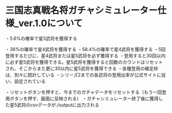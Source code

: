 # 三国志真戦名将ガチャシミュレーター仕様_ver.1.0について

・5.6%の確率で星5武将を獲得する

・36%の確率で星4武将を獲得する
・58.4%の確率で星4武将を獲得する
・5回登用するたびに、星4武将または星5武将を必ず獲得する
・登用すると30回以内に必ず星5武将を獲得できる。星5武将を獲得すると回数のカウントはリセットされ、そこからまた更に30以内に星5武将を獲得できる
・各種登用の確定枠は、別々に統計している
・シリーズ2までの各武将の登用出率が公式サイトに従い、設定されている

・リセットボタンを押すと、今までのガチャデータをリセットする（もう一回登用ボタンを押す、画面に反映される）
・ガチャシミュレーター終了後に獲得した星5武将のcsvデータが./outputに出力される
